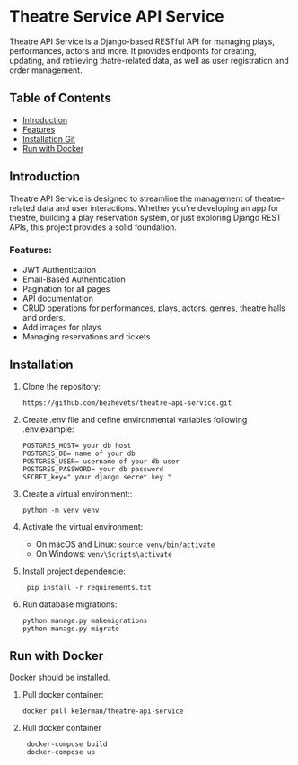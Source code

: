 # Theatre Service API Service

Theatre API Service is a Django-based RESTful API for managing plays, performances, actors and more. It provides endpoints for creating, updating, and retrieving thatre-related data, as well as user registration and order management.

## Table of Contents
- [Introduction](#introduction)
- [Features](#features)
- [Installation Git](#installation)
- [Run with Docker](#run-with-docker)

## Introduction

Theatre API Service is designed to streamline the management of theatre-related data and user interactions. Whether you're developing an app for theatre, building a play reservation system, or just exploring Django REST APIs, this project provides a solid foundation.

### Features:
- JWT Authentication
- Email-Based Authentication
- Pagination for all pages
- API documentation
- CRUD operations for performances, plays, actors, genres, theatre halls and orders.
- Add images for plays
- Managing reservations and tickets

## Installation

1. Clone the repository:

   ```
   https://github.com/bezhevets/theatre-api-service.git
   ```
2. Create .env file and define environmental variables following .env.example:
   ```
   POSTGRES_HOST= your db host
   POSTGRES_DB= name of your db
   POSTGRES_USER= username of your db user
   POSTGRES_PASSWORD= your db password
   SECRET_key=" your django secret key "
   ```
3. Create a virtual environment::
   ```
   python -m venv venv
   ```
4. Activate the virtual environment:

   - On macOS and Linux:
   ```source venv/bin/activate```
   - On Windows:
   ```venv\Scripts\activate```
5. Install project dependencie:
   ```
    pip install -r requirements.txt
   ```
6. Run database migrations:
    ```
    python manage.py makemigrations
    python manage.py migrate
    ```
   
## Run with Docker
Docker should be installed.

1. Pull docker container:

   ```
   docker pull ke1erman/theatre-api-service
   ```
2. Rull docker container
   ```
    docker-compose build
    docker-compose up
   ```
   
